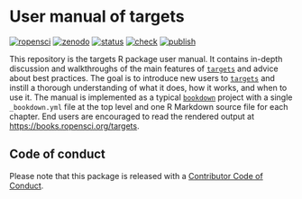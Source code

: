 # User manual of targets

[![ropensci](https://badges.ropensci.org/401_status.svg)](https://github.com/ropensci/software-review/issues/401)
[![zenodo](https://zenodo.org/badge/273058618.svg)](https://zenodo.org/badge/latestdoi/273058618)
[![status](https://www.repostatus.org/badges/latest/active.svg)](https://www.repostatus.org/#active)
[![check](https://github.com/ropensci-books/targets/workflows/check/badge.svg)](https://github.com/ropensci-books/targets/actions?query=workflow%3Acheck)
[![publish](https://github.com/ropensci-books/targets/workflows/publish/badge.svg)](https://github.com/ropensci-books/targets/actions?query=workflow%3Apublish)

This repository is the targets R package user manual. It contains in-depth discussion and walkthroughs of the main features of [`targets`](https://github.com/ropensci/targets) and advice about best practices. The goal is to introduce new users to [`targets`](https://github.com/ropensci/targets) and instill a thorough understanding of what it does, how it works, and when to use it. The manual is implemented as a typical [`bookdown`](https://github.com/rstudio/bookdown) project with a single `_bookdown.yml` file at the top level and one R Markdown source file for each chapter. End users are encouraged to read the rendered output at <https://books.ropensci.org/targets>.

## Code of conduct

Please note that this package is released with a [Contributor Code of Conduct](https://ropensci.org/code-of-conduct/).
